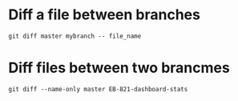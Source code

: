 # Diff a file between branches
    git diff master mybranch -- file_name
    
# Diff files between two brancmes
    git diff --name-only master EB-821-dashboard-stats
